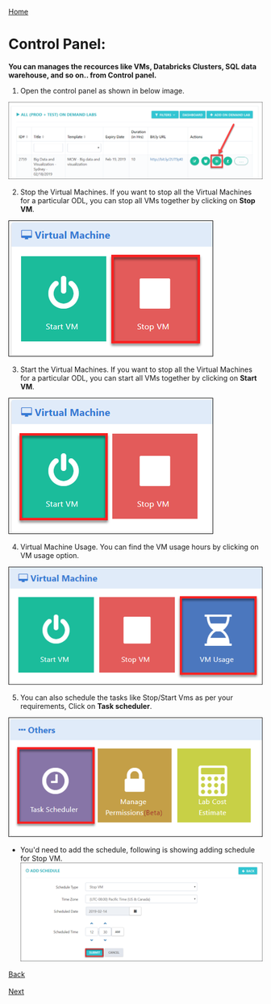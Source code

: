 [Home](./../README.md)

# Control Panel:

**You can manages the recources like VMs, Databricks Clusters, SQL data warehouse, and so on.. from Control panel.**

1) Open the control panel as shown in below image.
   
 ![](images/control1.png)
   
2) Stop the Virtual Machines.
If you want to stop all the Virtual Machines for a particular ODL, you can stop all VMs together by clicking on **Stop VM**.
   
 ![](images/stopvm1.png)
 
3) Start the Virtual Machines.
If you want to stop all the Virtual Machines for a particular ODL, you can start all VMs together by clicking on **Start VM**.
   
 ![](images/startvm.png)
 
4) Virtual Machine Usage.
You can find the VM usage hours by clicking on VM usage option.
   
 ![](images/vmusage.png)
 
5) You can also schedule the tasks like Stop/Start Vms as per your requirements, Click on **Task scheduler**.
   
  ![](images/tasksch.png)
 
* You'd need to add the schedule, following is showing adding schedule for Stop VM.
![](images/taskadd.png)
 
[Back](./View_Users_Page_readme.md#view-users-page) &nbsp;&nbsp;&nbsp;&nbsp;&nbsp;&nbsp;&nbsp;&nbsp;&nbsp;&nbsp;&nbsp;&nbsp;&nbsp;&nbsp;&nbsp;&nbsp;&nbsp;&nbsp;&nbsp;&nbsp;&nbsp;&nbsp;&nbsp;&nbsp;&nbsp;&nbsp;&nbsp;&nbsp;&nbsp;&nbsp;&nbsp;&nbsp;&nbsp;&nbsp;&nbsp;&nbsp;&nbsp;&nbsp;&nbsp;&nbsp;&nbsp;&nbsp;&nbsp;&nbsp;&nbsp;&nbsp;&nbsp;&nbsp;&nbsp;&nbsp;&nbsp;&nbsp;&nbsp;&nbsp;&nbsp;&nbsp;&nbsp;&nbsp;&nbsp;&nbsp;&nbsp;&nbsp;&nbsp;&nbsp;&nbsp;&nbsp;&nbsp;&nbsp;&nbsp;&nbsp;&nbsp;&nbsp;&nbsp;&nbsp;&nbsp;&nbsp;&nbsp;&nbsp;&nbsp;&nbsp;&nbsp;&nbsp;&nbsp;&nbsp;&nbsp;&nbsp;&nbsp;&nbsp;&nbsp;&nbsp;&nbsp;&nbsp;&nbsp;&nbsp;&nbsp;&nbsp;&nbsp;&nbsp;&nbsp;&nbsp;&nbsp;&nbsp;&nbsp;&nbsp;&nbsp;&nbsp;&nbsp;&nbsp;&nbsp;&nbsp;&nbsp;&nbsp;&nbsp;&nbsp;&nbsp;&nbsp;&nbsp;&nbsp;&nbsp;&nbsp;&nbsp;&nbsp;&nbsp;&nbsp;&nbsp;&nbsp;&nbsp;[Next](./Support_Information_readme.md#support-information) 












